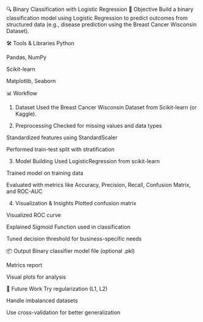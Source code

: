 🔍 Binary Classification with Logistic Regression
🧠 Objective
Build a binary classification model using Logistic Regression to predict outcomes from structured data (e.g., disease prediction using the Breast Cancer Wisconsin Dataset).

🛠️ Tools & Libraries
Python

Pandas, NumPy

Scikit-learn

Matplotlib, Seaborn

📊 Workflow
1. Dataset
Used the Breast Cancer Wisconsin Dataset from Scikit-learn (or Kaggle).

2. Preprocessing
Checked for missing values and data types

Standardized features using StandardScaler

Performed train-test split with stratification

3. Model Building
Used LogisticRegression from scikit-learn

Trained model on training data

Evaluated with metrics like Accuracy, Precision, Recall, Confusion Matrix, and ROC-AUC

4. Visualization & Insights
Plotted confusion matrix

Visualized ROC curve

Explained Sigmoid Function used in classification

Tuned decision threshold for business-specific needs

📦 Output
Binary classifier model file (optional .pkl)

Metrics report

Visual plots for analysis

🚀 Future Work
Try regularization (L1, L2)

Handle imbalanced datasets

Use cross-validation for better generalization

